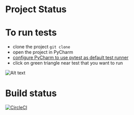 # Project Status

# To run tests
* clone the project 
```git clone```
* open the project in PyCharm
* [configure PyCharm to use pytest as default test runner](https://stackoverflow.com/a/6397315/1562282)
* click on green triangle near test that you want to run

![Alt text](screen1.png "HTML Report")

# Build status
[![CircleCI](https://circleci.com/gh/archick12/circleci.svg?style=svg)](https://circleci.com/gh/archick12/circleci)
